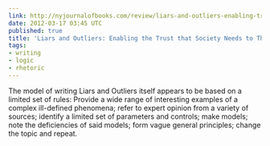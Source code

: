 ```yaml
---
link: http://nyjournalofbooks.com/review/liars-and-outliers-enabling-trust-society-needs-thrive
date: 2012-03-17 03:45 UTC
published: true
title: 'Liars and Outliers: Enabling the Trust that Society Needs to Thrive'
tags:
- writing
- logic
- rhetoric
---
```


The model of writing Liars and Outliers itself appears to be based on a limited set of rules: Provide a wide range of interesting examples of a complex ill-defined phenomena; refer to expert opinion from a variety of sources; identify a limited set of parameters and controls; make models; note the deficiencies of said models; form vague general principles; change the topic and repeat.
